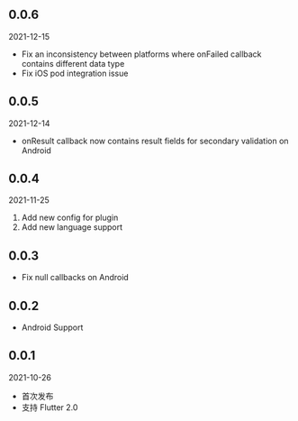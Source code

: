 ## 0.0.6
2021-12-15

* Fix an inconsistency between platforms where onFailed callback contains different data type
* Fix iOS pod integration issue

## 0.0.5
2021-12-14

* onResult callback now contains result fields for secondary validation on Android

## 0.0.4
2021-11-25

1. Add new config for plugin
2. Add new language support

## 0.0.3

* Fix null callbacks on Android

## 0.0.2

* Android Support

## 0.0.1

2021-10-26

* 首次发布
* 支持 Flutter 2.0
